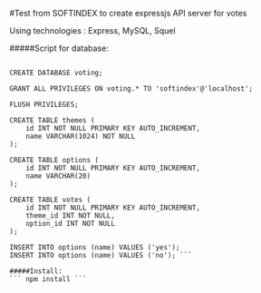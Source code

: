 #Test from SOFTINDEX to create expressjs API server for votes 

Using technologies : Express, MySQL, Squel

#####Script for database:

```CREATE USER 'softindex'@'localhost' IDENTIFIED BY 'softindex';

CREATE DATABASE voting;

GRANT ALL PRIVILEGES ON voting.* TO 'softindex'@'localhost';

FLUSH PRIVILEGES;

CREATE TABLE themes (
    id INT NOT NULL PRIMARY KEY AUTO_INCREMENT,
    name VARCHAR(1024) NOT NULL
);

CREATE TABLE options (
    id INT NOT NULL PRIMARY KEY AUTO_INCREMENT,
    name VARCHAR(20)
);

CREATE TABLE votes (
    id INT NOT NULL PRIMARY KEY AUTO_INCREMENT,
    theme_id INT NOT NULL,
    option_id INT NOT NULL
);

INSERT INTO options (name) VALUES ('yes');
INSERT INTO options (name) VALUES ('no'); ``` 

#####Install:
``` npm install ```